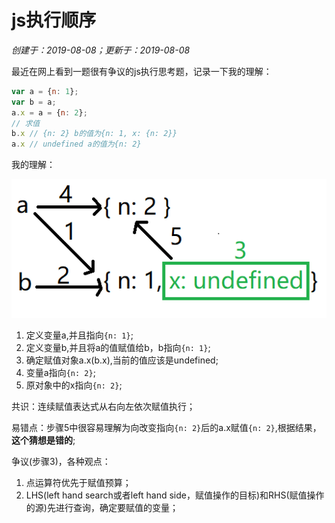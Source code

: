 # js执行顺序

*创建于：2019-08-08；更新于：2019-08-08*

最近在网上看到一题很有争议的js执行思考题，记录一下我的理解：

```javascript
var a = {n: 1};
var b = a;
a.x = a = {n: 2};
// 求值
b.x // {n: 2} b的值为{n: 1, x: {n: 2}}
a.x // undefined a的值为{n: 2}
```

我的理解：

![基本概念](./img/abValue.png)

1. 定义变量a,并且指向`{n: 1}`;
1. 定义变量b,并且将a的值赋值给b，b指向`{n: 1}`;
1. 确定赋值对象a.x(b.x),当前的值应该是undefined;
1. 变量a指向`{n: 2}`;
1. 原对象中的x指向`{n: 2}`;

共识：连续赋值表达式从右向左依次赋值执行；

易错点：步骤5中很容易理解为向改变指向`{n: 2}`后的a.x赋值`{n: 2}`,根据结果，**这个猜想是错的**;

争议(步骤3)，各种观点：
1. 点运算符优先于赋值预算；
1. LHS(left hand search或者left hand side，赋值操作的目标)和RHS(赋值操作的源)先进行查询，确定要赋值的变量；

